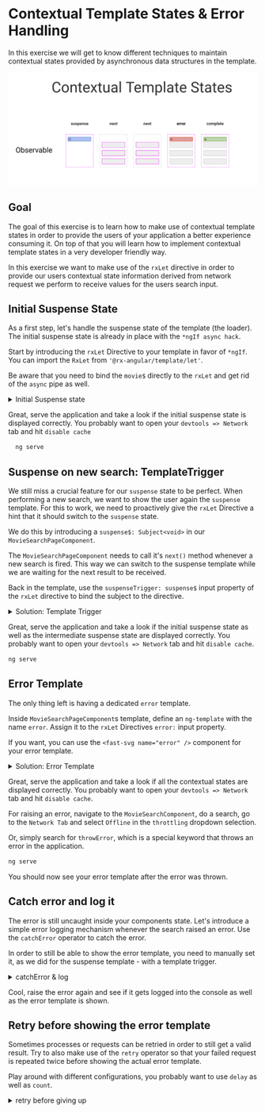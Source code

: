 # Contextual Template States & Error Handling

In this exercise we will get to know different techniques to maintain contextual states provided by asynchronous data
structures in the template.

![img.png](images/contextual-template-states.png)

## Goal

The goal of this exercise is to learn how to make use of contextual template states in order to provide the users of your
application a better experience consuming it. On top of that you will learn how to implement contextual template states
in a very developer friendly way.

In this exercise we want to make use of the `rxLet` directive in order to provide our users contextual state information
derived from network request we perform to receive values for the users search input.

## Initial Suspense State

As a first step, let's handle the suspense state of the template (the loader).
The initial suspense state is already in place with the `*ngIf async hack`.

Start by introducing the `rxLet` Directive to your template in favor of `*ngIf`.   
You can import the `RxLet` from `'@rx-angular/template/let'`.

Be aware that you need to bind the `movie$` directly to the `rxLet` and get rid of the `async` pipe as well.

<details>
  <summary>Initial Suspense state</summary>

```html
<!--movie-search-page.component.html-->

<ng-container *rxLet="movies$; let movies; suspense: suspense">

  <!-- the template-->

</ng-container>

<ng-template #suspense>
  <div class="loader"></div>
</ng-template>


```

</details>

Great, serve the application and take a look if the initial suspense state is displayed correctly.
You probably want to open your `devtools => Network` tab and hit `disable cache`

```bash
  ng serve
```

## Suspense on new search: TemplateTrigger

We still miss a crucial feature for our `suspense` state to be perfect. When performing a new search, we want to show
the user again the `suspense` template.
For this to work, we need to proactively give the `rxLet` Directive a hint that it should switch to the `suspense`
state.

We do this by introducing a `suspense$: Subject<void>` in our `MovieSearchPageComponent`.

The `MovieSearchPageComponent` needs to call it's `next()` method whenever a new search is fired. This way we can switch to
the suspense template while we are waiting for the next result to be received.

Back in the template, use the `suspenseTrigger: suspense$` input property of the `rxLet` directive to bind the subject to
the directive.

<details>
  <summary>Solution: Template Trigger</summary>

```ts

readonly
suspense$ = new Subject<void>();

movies$ = this.activatedRoute.params.pipe(
  switchMap((params) => {
    // call the suspenseTrigger when getting new route params
    this.suspense$.next();
    return this.movieService.searchMovies(params.query);
  })
);

```

```html
<!--movie-search-page.component.html-->

<ng-container *rxLet="movies$; let movies; suspense: suspense; suspenseTrigger: suspense$">

</ng-container>
```

</details>

Great, serve the application and take a look if the initial suspense state as well as the intermediate suspense state are
displayed correctly. You probably want to open your `devtools => Network` tab and hit `disable cache`.

```bash
ng serve
```

## Error Template

The only thing left is having a dedicated `error` template.

Inside `MovieSearchPageComponent`s template, define an `ng-template` with the name `error`.
Assign it to the `rxLet` Directives `error:` input property.

If you want, you can use the `<fast-svg name="error" />` component for your error template.

<details>
  <summary>Solution: Error Template</summary>

```html
<!--movie-search-page.component.html-->

<ng-container *rxLet="movies$; let movies; error: error; suspense: suspense; suspenseTrigger: suspense$">

</ng-container>

<ng-template #error>
  <h2>An error occurred</h2>
  <div>
    <fast-svg name="error"/>
  </div>
</ng-template>
```

</details>

Great, serve the application and take a look if all the contextual states are
displayed correctly. You probably want to open your `devtools => Network` tab and hit `disable cache`.

For raising an error, navigate to the `MovieSearchComponent`, do a search, go to the `Network Tab` and select `Offline` in
the `throttling` dropdown selection.

Or, simply search for `throwError`, which is a special keyword that throws an error in the application.

```bash
ng serve
```

You should now see your error template after the error was thrown.

## Catch error and log it

The error is still uncaught inside your components state. Let's introduce a simple error logging mechanism whenever the
search raised an error. Use the `catchError` operator to catch the error.

In order to still be able to show the error template, you need to manually set it, as we did for the suspense template - with a template trigger.

<details>
  <summary>catchError & log</summary>

```ts

// movie-search-page.component.ts

readonly error$ = new Subject<void>();

movies$ = this.activatedRoute.params.pipe(
  switchMap((params) => {
    return this.movieService.searchMovies(params['query']);
  }),
  catchError(e => {
    this.error$.next();
    console.error('an error occurred when searching', e);
    return NEVER; // return NEVER, as we don't want to send data to the let directive
  })
);

```

Don't forget to bind the trigger in the template.

```html

<!-- movie-search-page.component.html -->

<ng-container *rxLet="movies$; let movies; suspense: loader; error: error; suspenseTrigger: suspense$; errorTrigger: error$">
</ng-container>


```

</details>

Cool, raise the error again and see if it gets logged into the console as well as the error template is shown.

## Retry before showing the error template

Sometimes processes or requests can be retried in order to still get a valid result.
Try to also make use of the `retry` operator so that your failed request is repeated twice before showing the actual error template.

Play around with different configurations, you probably want to use `delay` as well as `count`.

<details>
  <summary>retry before giving up</summary>

```ts

// movie-search-page.component.ts

import { retry } from 'rxjs';


movies$ = this.activatedRoute.params.pipe(
  switchMap((params) => {
    return this.movieService.searchMovies(params['query']);
  }),
  retry({ delay: 1000, count: 2 }),
  catchError(e => {
    this.error$.next();
    console.error('an error occurred when searching', e);
    return NEVER; // return NEVER, as we don't want to send data to the let directive
  })
);

```

## Restore Functionality on error

You have probably noticed that search is not usable after an error occurred. This is because an Observable cannot recover from
an error state on its own. It needs manual assistance in order to reset the observable.

The only actual option we have is to give the stream a replacement observable to continue. Right now, our replacement stream is `NEVER`.

Let's change that and instead of returning `NEVER` we need to return our original stream again.

This will be a tricky one, as the `activatedRoute.params` is a `BehaviorSubject`, thus always emitting a value on subscription.
You will need to find a way to not run into an infinite loop, so be careful :)

<details>
  <summary>restore functionality on catchError -> INFINITE LOOP</summary>

> Be careful, you end up in an infinite loop with this

```ts

// movie-search-page.component.ts

movies$ = this.activatedRoute.params.pipe(
  switchMap((params) => {
    this.supsense$.next();
    return this.movieService.searchMovies(params['query']);
  }),
  retry({ delay: 1000, count: 2 }),
  catchError(e => {
    this.error$.next();
    console.error('an error occurred when searching', e);
    return this.movies$; // we return the stream again to keep on listening to activatedRoute params and do the search
  })
);

```

</details>

In order to fix that issue, you can create a function that creates the search movies stream. As a parameter it should take
a variable that indicates if you want to skip the first result of the `params` observable or not.
Initially you want to have it repeat the latest value, on consequent calls you don't want that.

Use the `skip` operator in order to configure if you like skip the first emission or not. On `catchError` you can
recursively call the observable creation function again instead of returning a hot stream.

<details>
  <summary>restore functionality on catchError -> INFINITE LOOP</summary>

> Be careful, you end up in an infinite loop with this

```ts

// movie-search-page.component.ts

private searchMovies = (hot = true) => {
  return this.activatedRoute.params.pipe(
    skip(hot ? 0 : 1),
    switchMap((params) => {
      this.suspense$.next();
      return this.movieService.searchMovies(params['query']);
    }),
    retry({ count: 2, delay: 1000 }),
    catchError(e => {
      this.error$.next();
      console.error('an error occurred when searching', e);
      return this.searchMovies(false);
    })
  );
}

movies$ = this.searchMovies();

```

</details>

Nice job, go ahead and repeat the process from before. Raise the error and see if the functionality is still there by searching for something else
after the error was thrown.

